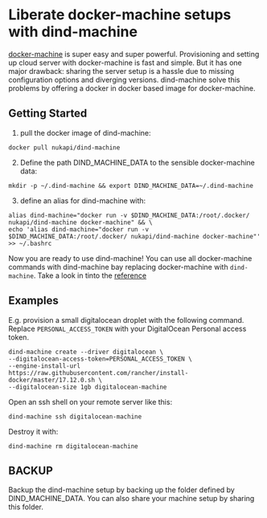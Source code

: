 # Liberate docker-machine setups with dind-machine

[docker-machine](https://github.com/docker/machine) is super easy and super powerful. Provisioning and setting up cloud server with docker-machine is fast and simple. But it has one major drawback: sharing the server setup is a hassle due to missing configuration options and diverging versions. dind-machine solve this problems by offering a docker in docker based 
image for docker-machine.

## Getting Started

1. pull the docker image of dind-machine:  
```
docker pull nukapi/dind-machine
```  
2. Define the path DIND_MACHINE_DATA to the sensible docker-machine data:  
```
mkdir -p ~/.dind-machine && export DIND_MACHINE_DATA=~/.dind-machine
```  
3. define an alias for dind-machine with:  
```
alias dind-machine="docker run -v $DIND_MACHINE_DATA:/root/.docker/ nukapi/dind-machine docker-machine" && \
echo 'alias dind-machine="docker run -v $DIND_MACHINE_DATA:/root/.docker/ nukapi/dind-machine docker-machine"' >> ~/.bashrc
```  

Now you are ready to use dind-machine! You can use all docker-machine commands with dind-machine bay replacing docker-machine with `dind-machine`. Take a look in tinto the [reference](https://docs.docker.com/machine/reference/)
## Examples

E.g. provision a small digitalocean droplet with the following command. Replace `PERSONAL_ACCESS_TOKEN` with
your DigitalOcean Personal access token.  
```
dind-machine create --driver digitalocean \  
--digitalocean-access-token=PERSONAL_ACCESS_TOKEN \  
--engine-install-url https://raw.githubusercontent.com/rancher/install-docker/master/17.12.0.sh \  
--digitalocean-size 1gb digitalocean-machine  
```
Open an ssh shell on your remote server like this:  

`dind-machine ssh digitalocean-machine`  

Destroy it with:  
 
`dind-machine rm digitalocean-machine`

## BACKUP

Backup the dind-machine setup by backing up the folder defined by DIND_MACHINE_DATA. You can also share your machine setup by sharing this folder.
